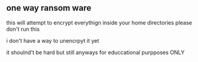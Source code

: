 ## one way ransom ware 

this will attempt to encrypt everythign inside your home directories
please don't run this

i don't have a way to unencrpyt it yet

it shoulnd't be hard but still
anyways for educcational purpposes ONLY
